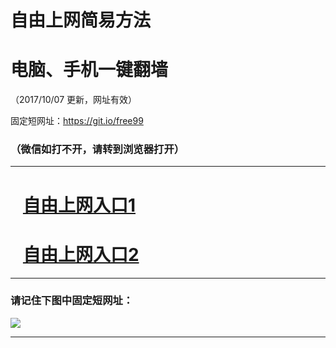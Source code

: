 ﻿# 自由上网简易方法

# 电脑、手机一键翻墙

（2017/10/07 更新，网址有效）

固定短网址：https://git.io/free99

### （微信如打不开，请转到浏览器打开）


***





# &nbsp;&nbsp; <a href="http://ft1608716468.fwq-tz-1001.info/fwqtz01.html?t=100700126065 " target="_blank">自由上网入口1</a>
# &nbsp;&nbsp; <a href="http://ft274016310.fwq-tz-1002.info/fwqtz02.html?t=100700130294 " target="_blank">自由上网入口2</a>
***

### 请记住下图中固定短网址：

<img src="https://s3-us-west-2.amazonaws.com/fwq-1001/yjfq-20170905okok.png" /> 


***

